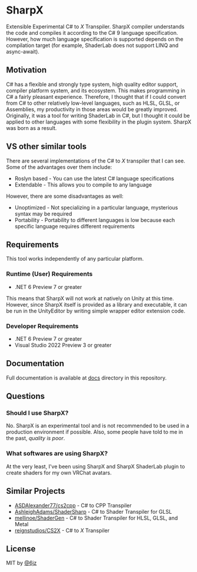 # SharpX

Extensible Experimental C# to _X_ Transpiler.
SharpX compiler understands the code and compiles it according to the C# 9 language specification.
However, how much language specification is supported depends on the compilation target (for example, ShaderLab does not support LINQ and async-await).

## Motivation

C# has a flexible and strongly type system, high quality editor support, compiler platform system, and its ecosystem.
This makes programming in C# a fairly pleasant experience.
Therefore, I thought that if I could convert from C# to other relatively low-level languages, such as HLSL, GLSL, or Assemblies, my productivity in those areas would be greatly improved.
Originally, it was a tool for writing ShaderLab in C#, but I thought it could be applied to other languages with some flexibility in the plugin system.
SharpX was born as a result.

## VS other similar tools

There are several implementations of the C# to _X_ transpiler that I can see.
Some of the advantages over them include:

- Roslyn based - You can use the latest C# language specifications
- Extendable - This allows you to compile to any language

However, there are some disadvantages as well:

- Unoptimized - Not specializing in a particular language, mysterious syntax may be required
- Portability - Portability to different languages is low because each specific language requires different requirements

## Requirements

This tool works independently of any particular platform.

### Runtime (User) Requirements

- .NET 6 Preview 7 or greater

This means that SharpX will not work at natively on Unity at this time.
However, since SharpX itself is provided as a library and executable, it can be run in the UnityEditor by writing simple wrapper editor extension code.

### Developer Requirements

- .NET 6 Preview 7 or greater
- Visual Studio 2022 Preview 3 or greater

## Documentation

Full documentation is available at [docs](./docs) directory in this repository.

## Questions

### Should I use SharpX?

No.
SharpX is an experimental tool and is not recommended to be used in a production environment if possible.
Also, some people have told to me in the past, _quality is poor_.

### What softwares are using SharpX?

At the very least, I've been using SharpX and SharpX ShaderLab plugin to create shaders for my own VRChat avatars.

## Similar Projects

- [ASDAlexander77/cs2cpp](https://github.com/ASDAlexander77/cs2cpp) - C# to CPP Transpiler
- [AshleighAdams/ShaderSharp](https://github.com/AshleighAdams/ShaderSharp) - C# to Shader Transpiler for GLSL
- [mellinoe/ShaderGen](https://github.com/mellinoe/ShaderGen) - C# to Shader Transpiler for HLSL, GLSL, and Metal
- [reignstudios/CS2X](https://github.com/reignstudios/CS2X) - C# to _X_ Transpiler

## License

MIT by [@6jz](https://twitter.com/6jz)

